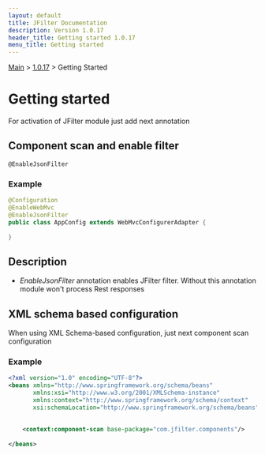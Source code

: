 ```yaml
---
layout: default
title: JFilter Documentation
description: Version 1.0.17
header_title: Getting started 1.0.17
menu_title: Getting started
---
```


[Main](../../index.MD) > [1.0.17](../index.MD) > Getting Started

# Getting started
For activation of JFilter module just add next annotation

## Component scan and enable filter
```text
@EnableJsonFilter
```

### Example 
```java
@Configuration
@EnableWebMvc
@EnableJsonFilter
public class AppConfig extends WebMvcConfigurerAdapter {
    
}
```

## Description
* *EnableJsonFilter* annotation enables JFilter filter. Without this annotation module won't process Rest responses 

## XML schema based configuration
When using XML Schema-based configuration, just next component scan configuration

### Example
```xml
<?xml version="1.0" encoding="UTF-8"?>
<beans xmlns="http://www.springframework.org/schema/beans"
       xmlns:xsi="http://www.w3.org/2001/XMLSchema-instance"
       xmlns:context="http://www.springframework.org/schema/context"
       xsi:schemaLocation="http://www.springframework.org/schema/beans">
       
       
    <context:component-scan base-package="com.jfilter.components"/>
    
</beans>
```